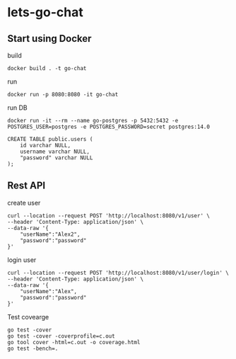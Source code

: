 # lets-go-chat

## Start using Docker

build

```
docker build . -t go-chat
```

run

```
docker run -p 8080:8080 -it go-chat
```

run DB

```
docker run -it --rm --name go-postgres -p 5432:5432 -e POSTGRES_USER=postgres -e POSTGRES_PASSWORD=secret postgres:14.0
```

```
CREATE TABLE public.users (
	id varchar NULL,
	username varchar NULL,
	"password" varchar NULL
);

```

## Rest API

create user

```
curl --location --request POST 'http://localhost:8080/v1/user' \
--header 'Content-Type: application/json' \
--data-raw '{
    "userName":"Alex2",
    "password":"password"
}'
```

login user

```
curl --location --request POST 'http://localhost:8080/v1/user/login' \
--header 'Content-Type: application/json' \
--data-raw '{
    "userName":"Alex",
    "password":"password"
}'
```

Test covearge
```
go test -cover
go test -cover -coverprofile=c.out
go tool cover -html=c.out -o coverage.html 
go test -bench=.
```